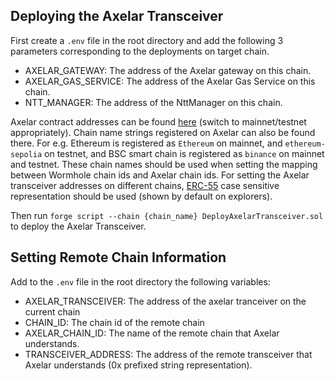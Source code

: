 ## Deploying the Axelar Transceiver

First create a `.env` file in the root directory and add the following 3 parameters corresponding to the deployments on target chain.
- AXELAR_GATEWAY: The address of the Axelar gateway on this chain.
- AXELAR_GAS_SERVICE: The address of the Axelar Gas Service on this chain.
- NTT_MANAGER: The address of the NttManager on this chain.

Axelar contract addresses can be found [here](https://docs.axelar.dev/resources/contract-addresses/mainnet) (switch to mainnet/testnet appropriately). Chain name strings registered on Axelar can also be found there. For e.g. Ethereum is registered as `Ethereum` on mainnet, and `ethereum-sepolia` on testnet, and BSC smart chain is registered as `binance` on mainnet and testnet. These chain names should be used when setting the mapping between Wormhole chain ids and Axelar chain ids. For setting the Axelar transceiver addresses on different chains, [ERC-55](https://eips.ethereum.org/EIPS/eip-55) case sensitive representation should be used (shown by default on explorers).

Then run `forge script --chain {chain_name} DeployAxelarTransceiver.sol` to deploy the Axelar Transceiver.

## Setting Remote Chain Information

Add to the `.env` file in the root directory the following variables:
- AXELAR_TRANSCEIVER: The address of the axelar tranceiver on the current chain
- CHAIN_ID: The chain id of the remote chain
- AXELAR_CHAIN_ID: The name of the remote chain that Axelar understands.
- TRANSCEIVER_ADDRESS: The address of the remote transceiver that Axelar understands (0x prefixed string representation).
